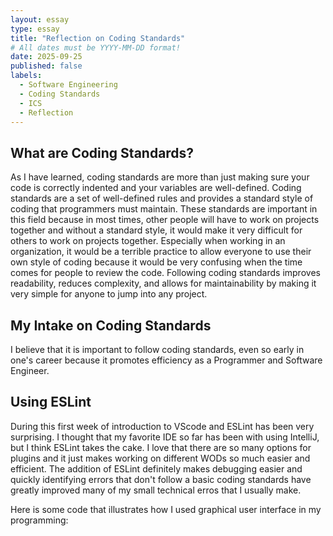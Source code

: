 ```yaml
---
layout: essay
type: essay
title: "Reflection on Coding Standards"
# All dates must be YYYY-MM-DD format!
date: 2025-09-25
published: false
labels:
  - Software Engineering
  - Coding Standards
  - ICS
  - Reflection
---
```


## What are Coding Standards?
As I have learned, coding standards are more than just making sure your code is correctly indented and your variables are well-defined. Coding standards are a set of well-defined rules and provides a standard style of coding that programmers must maintain. These standards are important in this field because in most times, other people will have to work on projects together and without a standard style, it would make it very difficult for others to work on projects together. Especially when working in an organization, it would be a terrible practice to allow everyone to use their own style of coding because it would be very confusing when the time comes for people to review the code. Following coding standards improves readability, reduces complexity, and allows for maintainability by making it very simple for anyone to jump into any project.

## My Intake on Coding Standards
I believe that it is important to follow coding standards, even so early in one's career because it promotes efficiency as a Programmer and Software Engineer. 

## Using ESLint
During this first week of introduction to VScode and ESLint has been very surprising. I thought that my favorite IDE so far has been with using IntelliJ, but I think ESLint takes the cake. I love that there are so many options for plugins and it just makes working on different WODs so much easier and efficient. The addition of ESLint definitely makes debugging easier and quickly identifying errors that don't follow a basic coding standards have greatly improved many of my small technical erros that I usually make. 

Here is some code that illustrates how I used graphical user interface in my programming:
